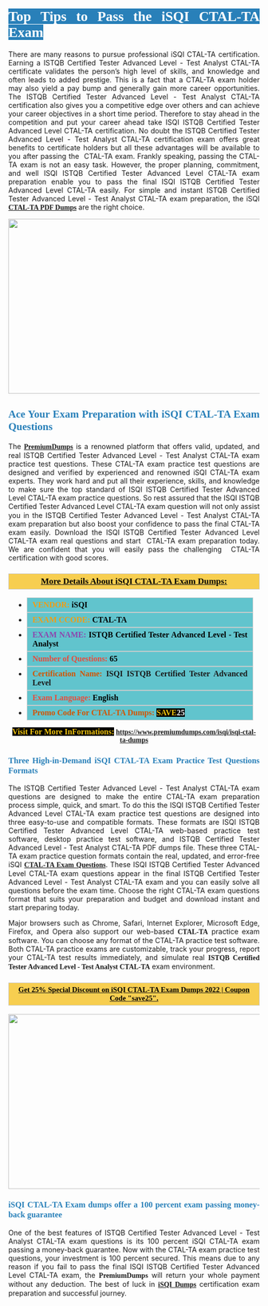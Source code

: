 <h1 style="text-align: justify;"><span style="color:#ffffff;"><span style="font-family:Georgia,serif;"><strong><span style="background-color:#2980b9;">Top Tips to Pass the iSQI CTAL-TA Exam</span></strong></span></span></h1>

<p style="text-align: justify;">There are many reasons to pursue professional iSQI CTAL-TA certification. Earning a ISTQB Certified Tester Advanced Level - Test Analyst CTAL-TA certificate validates the person’s high level of skills, and knowledge and often leads to added prestige. This is a fact that a CTAL-TA exam holder may also yield a pay bump and generally gain more career opportunities. The ISTQB Certified Tester Advanced Level - Test Analyst CTAL-TA certification also gives you a competitive edge over others and can achieve your career objectives in a short time period. Therefore to stay ahead in the competition and put your career ahead take ISQI ISTQB Certified Tester Advanced Level CTAL-TA certification. No doubt the ISTQB Certified Tester Advanced Level - Test Analyst CTAL-TA certification exam offers great benefits to certificate holders but all these advantages will be available to you after passing the  CTAL-TA exam. Frankly speaking, passing the CTAL-TA exam is not an easy task. However, the proper planning, commitment, and well ISQI ISTQB Certified Tester Advanced Level CTAL-TA exam preparation enable you to pass the final ISQI ISTQB Certified Tester Advanced Level CTAL-TA easily. For simple and instant ISTQB Certified Tester Advanced Level - Test Analyst CTAL-TA exam preparation, the iSQI <span style="font-family:Georgia,serif;"><strong><a href="https://www.premiumdumps.com/isqi/isqi-ctal-ta-dumps">CTAL-TA PDF Dumps</a></strong></span> are the right choice.</p>

<p style="text-align: center;"><a href="https://www.premiumdumps.com/isqi/isqi-ctal-ta-dumps"><img alt="" src="https://i.imgur.com/VJaqCPg.jpeg" style="width: 700px; height: 350px;" /></a></p>

<h2 style="text-align: justify;"><span style="color:#2980b9;"><span style="font-family:Georgia,serif;"><strong>Ace Your Exam Preparation with iSQI CTAL-TA Exam Questions</strong></span></span></h2>

<p style="text-align: justify;">The <a href="https://www.premiumdumps.com/"><span style="font-size:14px;"><span style="font-family:Georgia,serif;"><strong>PremiumDumps</strong></span></span></a> is a renowned platform that offers valid, updated, and real ISTQB Certified Tester Advanced Level - Test Analyst CTAL-TA exam practice test questions. These CTAL-TA exam practice test questions are designed and verified by experienced and renowned iSQI CTAL-TA exam experts. They work hard and put all their experience, skills, and knowledge to make sure the top standard of ISQI ISTQB Certified Tester Advanced Level CTAL-TA exam practice questions. So rest assured that the ISQI ISTQB Certified Tester Advanced Level CTAL-TA <span style="font-size:11.0pt"><span style="line-height:115%"><span calibri="" style="font-family:">exam question</span></span></span> will not only assist you in the ISTQB Certified Tester Advanced Level - Test Analyst CTAL-TA exam preparation but also boost your confidence to pass the final CTAL-TA exam easily. Download the ISQI ISTQB Certified Tester Advanced Level CTAL-TA exam real questions and start  CTAL-TA exam preparation today. We are confident that you will easily pass the challenging  CTAL-TA certification with good scores.</p>

<h3 style="background: #f7ce50; border: 1px solid rgb(204, 204, 204); padding: 5px 10px; text-align: center;"><span style="font-family:Georgia,serif;"><u><u><span style="color:#000000;"><span style="font-size:11pt"><span style="line-height:normal"><b><span style="font-size:13.0pt"><span cambria="">More Details About iSQI CTAL-TA Exam Dumps:</span></span></b></span></span></span></u></u></span></h3>

<ul>
	<li style="margin:0cm 10pt">
	<div style="background:#61c4cd; border: 1px solid rgb(204, 204, 204); padding: 5px 10px; text-align: justify;"><span style="font-family:Georgia,serif;"><span style="font-size:11pt"><span style="line-height:normal"><b><span style="font-size:12.0pt"><span new="" roman="" times=""><span style="color:#f39c12;">VENDOR:</span> <span style="color:#000000;">iSQI</span></span></span></b></span></span></span></div>
	</li>
	<li style="margin:0cm 10pt">
	<div style="background: #61c4cd; border: 1px solid rgb(204, 204, 204); padding: 5px 10px; text-align: justify;"><span style="font-family:Georgia,serif;"><span style="font-size:11pt"><span style="line-height:normal"><b><span style="font-size:12.0pt"><span new="" roman="" times=""><span style="color:#f39c12;">EXAM CCODE:</span> <span style="color:#000000;">CTAL-TA</span></span></span></b></span></span></span></div>
	</li>
	<li style="margin:0cm 10pt">
	<div style="background: #61c4cd; border: 1px solid rgb(204, 204, 204); padding: 5px 10px; text-align: justify;"><span style="font-family:Georgia,serif;"><span style="font-size:11pt"><span style="line-height:normal"><b><span style="font-size:12.0pt"><span new="" roman="" times=""><span style="color:#8e44ad;">EXAM NAME:</span> <span style="color:#000000;">ISTQB Certified Tester Advanced Level - Test Analyst</span></span></span></b></span></span></span></div>
	</li>
	<li style="margin:0cm 10pt">
	<div style="background: #61c4cd; border: 1px solid rgb(204, 204, 204); padding: 5px 10px;"><span style="font-family:Georgia,serif;"><span style="font-size:11pt"><span style="line-height:normal"><b><span style="font-size:12.0pt"><span new="" roman="" times=""><span style="color:#e74c3c;">Number of Questions:</span><span style="color:#000000;"><span style="color:#f1c40f;"> </span>65</span></span></span></b></span></span></span></div>
	</li>
	<li style="margin:0cm 10pt">
	<div style="background: #61c4cd; border: 1px solid rgb(204, 204, 204); padding: 5px 10px; text-align: justify;"><span style="font-family:Georgia,serif;"><span style="font-size:11pt"><span style="line-height:normal"><b><span style="font-size:12.0pt"><span new="" roman="" times=""><span style="color:#d35400;">Certification Name:</span> ISQI ISTQB Certified Tester Advanced Level</span></span></b></span></span></span></div>
	</li>
	<li style="margin:0cm 10pt">
	<div style="background: #61c4cd; border: 1px solid rgb(204, 204, 204); padding: 5px 10px; text-align: justify;"><span style="font-family:Georgia,serif;"><span style="font-size:11pt"><span style="line-height:normal"><b><span style="font-size:12.0pt"><span new="" roman="" times=""><span style="color:#e74c3c;">Exam Language:</span> <span style="color:#000000;">English</span></span></span></b></span></span></span></div>
	</li>
	<li style="margin:0cm 10pt">
	<div style="background: #61c4cd; border: 1px solid rgb(204, 204, 204); padding: 5px 10px;"><span style="font-family:Georgia,serif;"><span style="font-size:11pt"><span style="line-height:normal"><b><span style="font-size:12.0pt"><span new="" roman="" times=""><span style="color:#d35400;">Promo Code For CTAL-TA Dumps:</span><span style="color:#f1c40f;"> <span style="background-color:#000000;">SAVE</span></span><span style="color:#ffffff;"><span style="background-color:#000000;">25</span></span></span></span></b></span></span></span></div>
	</li>
</ul>

<p style="text-align: center;"><span style="font-family:Georgia,serif;"><strong><span style="font-size:16px;"><span style="color:#f1c40f;"><span style="background-color:#000000;">Visit For More InFormations:</span></span></span> <a href="https://www.premiumdumps.com/isqi/isqi-ctal-ta-dumps">https://www.premiumdumps.com/isqi/isqi-ctal-ta-dumps</a></strong></span></p>

<h3 style="text-align: justify;"><span style="color:#2980b9;"><span style="font-family:Georgia,serif;"><strong><strong><strong>Three High-in-Demand iSQI CTAL-TA Exam Practice Test Questions Formats</strong></strong></strong></span></span></h3>

<p style="text-align: justify;">The ISTQB Certified Tester Advanced Level - Test Analyst CTAL-TA exam questions are designed to make the entire CTAL-TA exam preparation process simple, quick, and smart. To do this the ISQI ISTQB Certified Tester Advanced Level CTAL-TA exam practice test questions are designed into three easy-to-use and compatible formats. These formats are ISQI ISTQB Certified Tester Advanced Level CTAL-TA web-based practice test software, desktop practice test software, and ISTQB Certified Tester Advanced Level - Test Analyst CTAL-TA PDF dumps file. These three CTAL-TA exam practice question formats contain the real, updated, and error-free iSQI <span style="font-family:Georgia,serif;"><strong><a href="https://www.premiumdumps.com/isqi/isqi-ctal-ta-dumps">CTAL-TA Exam Questions</a></strong></span>. These ISQI ISTQB Certified Tester Advanced Level CTAL-TA exam questions appear in the final ISTQB Certified Tester Advanced Level - Test Analyst CTAL-TA exam and you can easily solve all questions before the exam time. Choose the right CTAL-TA exam questions format that suits your preparation and budget and download instant and start preparing today.</p>

<p style="text-align: justify;">Major browsers such as Chrome, Safari, Internet Explorer, Microsoft Edge, Firefox, and Opera also support our web-based <span style="font-family:Georgia,serif;"><strong> CTAL-TA</strong></span> practice exam software. You can choose any format of the CTAL-TA practice test software. Both CTAL-TA practice exams are customizable, track your progress, report your CTAL-TA test results immediately, and simulate real <span style="font-family:Georgia,serif;"><strong>ISTQB Certified Tester Advanced Level - Test Analyst CTAL-TA</strong></span> exam environment.</p>

<h3 style="background: rgb(247, 206, 80); border: 1px solid rgb(204, 204, 204); padding: 5px 10px; text-align: center;"><span style="font-family:Georgia,serif;"><u><span style="color:#000000;"><span style="font-size:11pt;"><span style="line-height:normal;"><b><span cambria="">Get 25% Special Discount on iSQI CTAL-TA Exam Dumps 2022 | Coupon Code "save25".</span></b></span></span></span></u></span></h3>

<p style="text-align: center;"><strong><a href="https://www.premiumdumps.com/isqi/isqi-ctal-ta-dumps"><img alt="" src="https://i.imgur.com/F18GQwv.jpeg" style="width: 700px; height: 350px;" /></a></strong></p>

<h3 style="text-align: justify;"><span style="color:#2980b9;"><span style="font-family:Georgia,serif;"><strong><strong><strong>iSQI CTAL-TA Exam dumps offer a 100 percent exam passing money-back guarantee</strong></strong></strong></span></span></h3>

<p style="text-align: justify;">One of the best features of ISTQB Certified Tester Advanced Level - Test Analyst CTAL-TA exam questions is its 100 percent iSQI CTAL-TA exam passing a money-back guarantee. Now with the CTAL-TA exam practice test questions, your investment is 100 percent secured. This means due to any reason if you fail to pass the final ISQI ISTQB Certified Tester Advanced Level CTAL-TA exam, the <span style="font-size:14px;"><span style="font-family:Georgia,serif;"><strong>PremiumDumps</strong></span></span> will return your whole payment without any deduction. The best of luck in <a href="https://www.premiumdumps.com/isqi-exam-dumps"><span style="font-family:Georgia,serif;"><strong>iSQI Dumps</strong></span></a> certification exam preparation and successful journey.</p>
